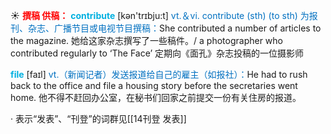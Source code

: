 ☀ <font color="red">**撰稿 供稿：**</font>
<font color="sky blue">**contribute**</font> [kən'trɪbju:t] 
<font color="#0070c0">vt.＆vi. contribute (sth) (to sth) 为报刊、杂志、广播节目或电视节目撰稿：</font>She contributed a number of articles to the magazine. 她给这家杂志撰写了一些稿件。/ a photographer who contributed regularly to ‘The Face’ 定期向《面孔》杂志投稿的一位摄影师

<font color="sky blue">**file**</font> [faɪl] 
<font color="#0070c0">vt.（新闻记者）发送报道给自己的雇主（如报社）：</font>He had to rush back to the office and file a housing story before the secretaries went home. 他不得不赶回办公室，在秘书们回家之前提交一份有关住房的报道。

· 表示“发表”、“刊登”的词群见[[14刊登 发表]]
